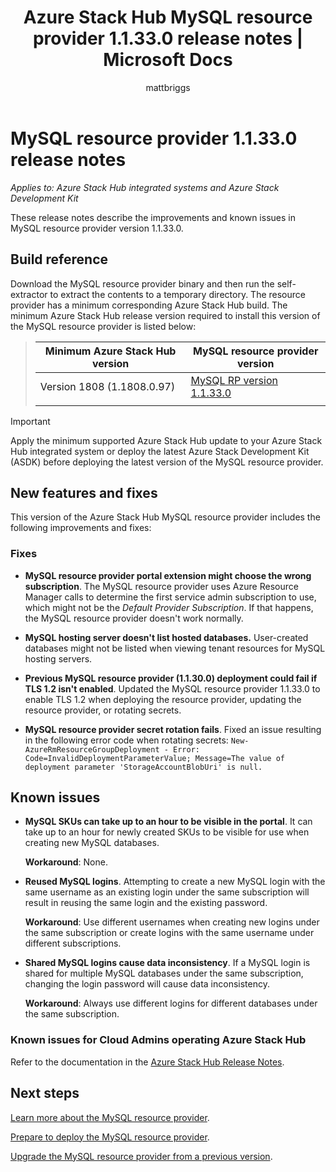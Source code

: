 ﻿---
title: Azure Stack Hub MySQL resource provider 1.1.33.0 release notes | Microsoft Docs
description: View the release notes to see what's new in the Azure Stack Hub MySQL resource provider 1.1.33.0 update.
services: azure-stack
documentationcenter: ''
author: mattbriggs
manager: femila
editor: ''

ms.assetid:  
ms.service: azure-stack
ms.workload: na
ms.tgt_pltfrm: na
ms.devlang: na
ms.topic: article
ms.date: 10/02/2019
ms.author: mabrigg
ms.reviewer: jiahan
ms.lastreviewed: 01/09/2019
---

# MySQL resource provider 1.1.33.0  release notes

*Applies to: Azure Stack Hub integrated systems and Azure Stack Development Kit*

These release notes describe the improvements and known issues in MySQL resource provider version 1.1.33.0.

## Build reference
Download the MySQL resource provider binary and then run the self-extractor to extract the contents to a temporary directory. The resource provider has a minimum corresponding Azure Stack Hub build. The minimum Azure Stack Hub release version required to install this version of the MySQL resource provider is listed below:

> |Minimum Azure Stack Hub version|MySQL resource provider version|
> |-----|-----|
> |Version 1808 (1.1808.0.97)|[MySQL RP version 1.1.33.0](https://aka.ms/azurestackmysqlrp11330)|  
> |     |     |

> [!IMPORTANT]
> Apply the minimum supported Azure Stack Hub update to your Azure Stack Hub integrated system or deploy the latest Azure Stack Development Kit (ASDK) before deploying the latest version of the MySQL resource provider.

## New features and fixes
This version of the Azure Stack Hub MySQL resource provider includes the following improvements and fixes:

### Fixes

- **MySQL resource provider portal extension might choose the wrong subscription**. The MySQL resource provider uses Azure Resource Manager calls to determine the first service admin subscription to use, which might not be the *Default Provider Subscription*. If that happens, the MySQL resource provider doesn't work normally.

- **MySQL hosting server doesn't list hosted databases.** User-created databases might not be listed when viewing tenant resources for MySQL hosting servers.

- **Previous MySQL resource provider (1.1.30.0) deployment could fail if TLS 1.2 isn't enabled**. Updated the MySQL resource provider 1.1.33.0 to enable TLS 1.2 when deploying the resource provider, updating the resource provider, or rotating secrets.

- **MySQL resource provider secret rotation fails**. Fixed an issue resulting in the following error code when rotating secrets:
`New-AzureRmResourceGroupDeployment - Error: Code=InvalidDeploymentParameterValue; Message=The value of deployment parameter 'StorageAccountBlobUri' is null.`

## Known issues

- **MySQL SKUs can take up to an hour to be visible in the portal**. It can take up to an hour for newly created SKUs to be visible for use when creating new MySQL databases. 

    **Workaround**: None.

- **Reused MySQL logins**. Attempting to create a new MySQL login with the same username as an existing login under the same subscription will result in reusing the same login and the existing password.

    **Workaround**: Use different usernames when creating new logins under the same subscription or create logins with the same username under different subscriptions.

- **Shared MySQL logins cause data inconsistency**. If a MySQL login is shared for multiple MySQL databases under the same subscription, changing the login password will cause data inconsistency.

    **Workaround**: Always use different logins for different databases under the same subscription.


### Known issues for Cloud Admins operating Azure Stack Hub
Refer to the documentation in the [Azure Stack Hub Release Notes](azure-stack-servicing-policy.md).

## Next steps
[Learn more about the MySQL resource provider](azure-stack-mysql-resource-provider.md).

[Prepare to deploy the MySQL resource provider](azure-stack-mysql-resource-provider-deploy.md#prerequisites).

[Upgrade the MySQL resource provider from a previous version](azure-stack-mysql-resource-provider-update.md). 